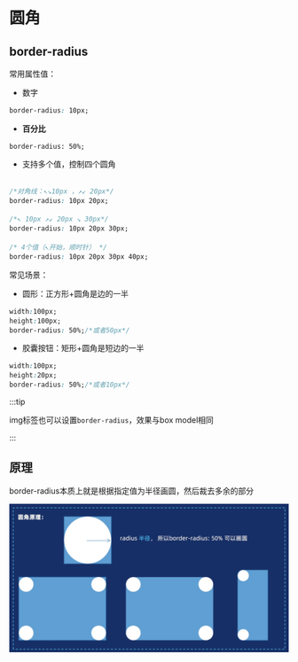 # 圆角



## border-radius

常用属性值：

- 数字

```css
border-radius: 10px;

```

- **百分比**

```
border-radius: 50%;

```

- 支持多个值，控制四个圆角

```css

/*对角线：↖↘10px ，↗↙ 20px*/
border-radius: 10px 20px;

/*↖ 10px ↗↙ 20px ↘ 30px*/
border-radius: 10px 20px 30px;

/* 4个值（↖开始，顺时针） */
border-radius: 10px 20px 30px 40px;

```



常见场景：

- 圆形：正方形+圆角是边的一半

```css
width:100px;
height:100px;
border-radius: 50%;/*或者50px*/
```



- 胶囊按钮：矩形+圆角是短边的一半

```css
width:100px;
height:20px;
border-radius: 50%;/*或者10px*/
```



:::tip

img标签也可以设置`border-radius`，效果与box model相同

:::



## 原理

border-radius本质上就是根据指定值为半径画圆，然后裁去多余的部分

![image-20251018174625442](./assets/image-20251018174625442.png)
